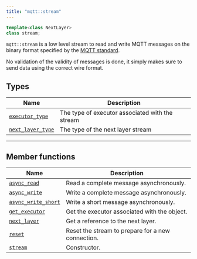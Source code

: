 ```yaml
---
title: "mqtt::stream"
---
```


```cpp
template<class NextLayer>
class stream;
```

`mqtt::stream` is a low level stream to read and write MQTT messages on
the binary format specified by
the [MQTT standard](http://docs.oasis-open.org/mqtt/mqtt/v3.1.1/os/mqtt-v3.1.1-os.html#_Toc398718018).

No validation of the validity of messages is done, it simply makes sure
to send data using the correct wire format.

## Types

| Name                                 | Description                                     |
|--------------------------------------|-------------------------------------------------|
| [`executor_type`](executor_type)     | The type of executor associated with the stream |
| [`next_layer_type`](next_layer_type) | The type of the next layer stream               |

---

## Member functions

| Name                                       | Description                                       |
|--------------------------------------------|---------------------------------------------------|
| [`async_read`](async_read)                 | Read a complete message asynchronously.           |
| [`async_write`](async_write)               | Write a complete message asynchronously.          |
| [`async_write_short`](async_write_short)   | Write a short message asynchronously.             |
| [`get_executor`](get_executor)             | Get the executor associated with the object.      |
| [`next_layer`](next_layer)                 | Get a reference to the next layer.                |
| [`reset`](reset)                           | Reset the stream to prepare for a new connection. |
| [`stream`](constructors)                   | Constructor.                                      |

